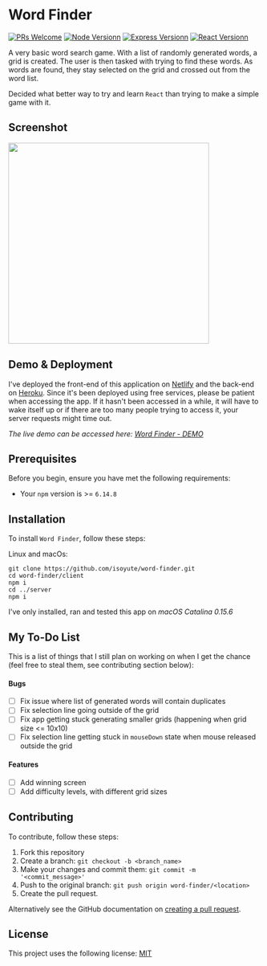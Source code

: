 # Word Finder

[![PRs Welcome](https://img.shields.io/badge/PRs-welcome-brightgreen.svg?style=flat-square)](http://makeapullrequest.com)
[![Node Versionn](https://img.shields.io/badge/npm-6.14.8-brightgreen.svg?style=flat-square)](https://shields.io/)
[![Express Versionn](https://img.shields.io/badge/express-4.17.1-orange.svg?style=flat-square)](https://shields.io/)
[![React Versionn](https://img.shields.io/badge/react-16.13.0-blue.svg?style=flat-square)](https://shields.io/)

A very basic word search game. With a list of randomly generated words, a grid is created. The user is then tasked with trying to find these words. As words are found, they stay selected on the grid and crossed out from the word list.

Decided what better way to try and learn `React` than trying to make a simple game with it.

## Screenshot

<img src="https://imgur.com/FL6khk7.png" height="400" />

## Demo & Deployment

I've deployed the front-end of this application on [Netlify](https://www.netlify.com/) and the back-end on [Heroku](https://www.heroku.com/). Since it's been deployed using free services, please be patient when accessing the app. If it hasn't been accessed in a while, it will have to wake itself up or if there are too many people trying to access it, your server requests might time out.

_The live demo can be accessed here: [Word Finder - DEMO](https://hopeful-volhard-378fac.netlify.app/)_

## Prerequisites

Before you begin, ensure you have met the following requirements:

-   Your `npm` version is >= `6.14.8`

## Installation

To install `Word Finder`, follow these steps:

Linux and macOs:

```
git clone https://github.com/isoyute/word-finder.git
cd word-finder/client
npm i
cd ../server
npm i
```

I've only installed, ran and tested this app on _macOS Catalina 0.15.6_

## My To-Do List

This is a list of things that I still plan on working on when I get the chance (feel free to steal them, see contributing section below):

#### Bugs

-   [ ] Fix issue where list of generated words will contain duplicates
-   [ ] Fix selection line going outside of the grid
-   [ ] Fix app getting stuck generating smaller grids (happening when grid size <= 10x10)
-   [ ] Fix selection line getting stuck in `mouseDown` state when mouse released outside the grid

#### Features

-   [ ] Add winning screen
-   [ ] Add difficulty levels, with different grid sizes

## Contributing

To contribute, follow these steps:

1. Fork this repository
2. Create a branch: `git checkout -b <branch_name>`
3. Make your changes and commit them: `git commit -m '<commit_message>'`
4. Push to the original branch: `git push origin word-finder/<location>`
5. Create the pull request.

Alternatively see the GitHub documentation on [creating a pull request](https://help.github.com/en/github/collaborating-with-issues-and-pull-requests/creating-a-pull-request).

## License

This project uses the following license: [MIT](https://github.com/isoyute/word-finder/blob/master/LICENSE)
